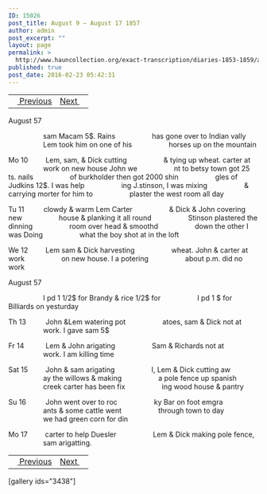 ```yaml
---
ID: 15026
post_title: August 9 – August 17 1857
author: admin
post_excerpt: ""
layout: page
permalink: >
  http://www.hauncollection.org/exact-transcription/diaries-1853-1859/august-9-august-17-1857/
published: true
post_date: 2016-02-23 05:42:31
---
```

<table style="width: 100%;" align="center">
<tbody>
<tr>
<td><a href="http://www.hauncollection.org/version-2/diaries-1853-1859/august-4-august-9-1857/"><img src="https://lh3.googleusercontent.com/-EFJpxxNiPNw/VqgtWBCZrMI/AAAAAAAAAFU/WfY4lPFWWkg/s800-Ic42/Soeb-Plain-Arrows-8-10px.png" alt="" width="10" height="10" /> Previous</a></td>
<td style="text-align: right;"><a href="http://www.hauncollection.org/version-2/diaries-1853-1859/august-17-august-24-1857/">Next <img src="https://lh3.googleusercontent.com/-67k0cYlpXHw/VqgtWKz1MXI/AAAAAAAAAFU/k9PW_Piyurk/s800-Ic42/Soeb-Plain-Arrows-5-10px.png" alt="" width="10" height="10" /></a></td>
</tr>
</tbody>
</table>
August 57

<span style="margin-left: 70px;">sam Macam 5$. Rains
<span style="margin-left: 70px;">has gone over to Indian vally
<span style="margin-left: 70px;">Lem took him on one of his
<span style="margin-left: 70px;">horses up on the mountain</span></span></span></span>

Mo 10         Lem, sam, &amp; Dick cutting
<span style="margin-left: 70px;">&amp; tying up wheat. carter at
<span style="margin-left: 70px;">work on new house John we
<span style="margin-left: 70px;">nt to betsy town got 25 ts. nails
<span style="margin-left: 70px;">of burkholder then got 2000 shin
<span style="margin-left: 70px;">gles of Judkins 12$. I was help
<span style="margin-left: 70px;">ing J.stinson, I was mixing
<span style="margin-left: 70px;">&amp; carrying morter for him to
<span style="margin-left: 70px;">plaster the west room all day</span></span></span></span></span></span></span></span>

Tu 11          clowdy &amp; warm Lem Carter
<span style="margin-left: 70px;">&amp; Dick &amp; John covering new
<span style="margin-left: 70px;">house &amp; planking it all round
<span style="margin-left: 70px;">Stinson plastered the dinning
<span style="margin-left: 70px;">room over head &amp; smoothd
<span style="margin-left: 70px;">down the other I was Doing
<span style="margin-left: 70px;">what the boy shot at in the loft</span></span></span></span></span></span>

We 12         Lem sam &amp; Dick harvesting
<span style="margin-left: 70px;">wheat. John &amp; carter at work
<span style="margin-left: 70px;">on new house. I a potering
<span style="margin-left: 70px;">about p.m. did no work</span></span></span>

August 57

<span style="margin-left: 70px;">I pd 1 1/2$ for Brandy &amp; rice 1/2$ for
<span style="margin-left: 70px;">I pd 1 $ for Billiards on yesturday</span></span>

Th 13          John &amp;Lem watering pot
<span style="margin-left: 70px;">atoes, sam &amp; Dick not at
<span style="margin-left: 70px;">work. I gave sam 5$</span></span>

Fr 14           Lem &amp; John arigating
<span style="margin-left: 70px;">Sam &amp; Richards not at
<span style="margin-left: 70px;">work. I am killing time</span></span>

Sat 15         John &amp; sam arigating
<span style="margin-left: 70px;">I, Lem &amp; Dick cutting aw
<span style="margin-left: 70px;">ay the willows &amp; making
<span style="margin-left: 70px;">a pole fence up spanish
<span style="margin-left: 70px;">creek carter has been fix
<span style="margin-left: 70px;">ing wood house &amp; pantry</span></span></span></span></span>

Su 16          John went over to roc
<span style="margin-left: 70px;">ky Bar on foot emgra
<span style="margin-left: 70px;">ants &amp; some cattle went
<span style="margin-left: 70px;">through town to day
<span style="margin-left: 70px;">we had green corn for din</span></span></span></span>

Mo 17         carter to help Duesler
<span style="margin-left: 70px;">Lem &amp; Dick making pole fence,
<span style="margin-left: 70px;">sam arigatting.</span></span>
<table style="width: 100%;" align="center">
<tbody>
<tr>
<td><a href="http://www.hauncollection.org/version-2/diaries-1853-1859/august-4-august-9-1857/"><img src="https://lh3.googleusercontent.com/-EFJpxxNiPNw/VqgtWBCZrMI/AAAAAAAAAFU/WfY4lPFWWkg/s800-Ic42/Soeb-Plain-Arrows-8-10px.png" alt="" width="10" height="10" /> Previous</a></td>
<td style="text-align: right;"><a href="http://www.hauncollection.org/version-2/diaries-1853-1859/august-17-august-24-1857/">Next <img src="https://lh3.googleusercontent.com/-67k0cYlpXHw/VqgtWKz1MXI/AAAAAAAAAFU/k9PW_Piyurk/s800-Ic42/Soeb-Plain-Arrows-5-10px.png" alt="" width="10" height="10" /></a></td>
</tr>
</tbody>
</table>
[gallery ids="3438"]